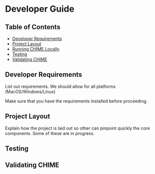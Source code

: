 # Developer Guide

## Table of Contents

- [Developer Requirements](#developer-requirements)
- [Project Layout](#project-layout)
- [Running CHIME Locally](#running-chime-locally)
- [Testing](#testing)
- [Validating CHIME](#validating-chime)

## Developer Requirements

List out requirements. We should allow for all platforms (MacOS/Windows/Linux)

Make sure that you have the requirements installed before proceeding.

## Project Layout

Explain how the project is laid out so other can pinpoint quickly the core components. Some of these are in progress.

## Testing

## Validating CHIME

